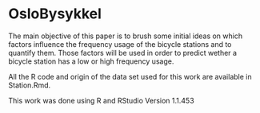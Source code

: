 # OsloBysykkel

The main objective of this paper is to brush some initial ideas on which factors influence the frequency usage of the bicycle stations and to quantify them. Those factors will be used in order to predict wether a bicycle station has a low or high frequency usage. 

All the R code and origin of the data set used for this work are available in Station.Rmd.

This work was done using R and RStudio Version 1.1.453 